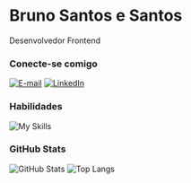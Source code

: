 # Bruno Santos e Santos
Desenvolvedor Frontend

### Conecte-se comigo
[![E-mail](https://img.shields.io/badge/-Email-000?style=for-the-badge&logo=gmail)](mailto:bp.santosesantos@gmail.com)
[![LinkedIn](https://img.shields.io/badge/-LinkedIn-000?style=for-the-badge&logo=linkedin&logoColor=30A3DC)](https://www.linkedin.com/in/santosesantos/)

### Habilidades
![My Skills](https://skillicons.dev/icons?i=ts,js,html,css,java,kotlin,python,nodejs,nextjs,react,firebase,git&theme=dark)

### GitHub Stats
![GitHub Stats](https://github-readme-stats.vercel.app/api?username=santosesantos&theme=gotham&bg_color=00000000&show_icons=true&border_color=006D5B)
![Top Langs](https://github-readme-stats.vercel.app/api/top-langs/?username=santosesantos&theme=gotham&bg_color=00000000&border_color=006D5B&layout=compact)
